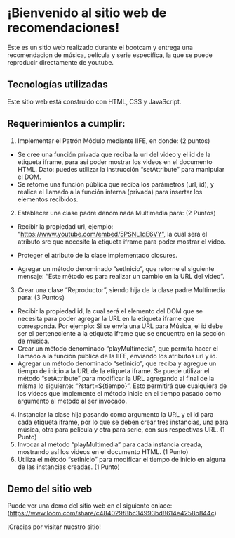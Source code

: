 # ¡Bienvenido al sitio web de recomendaciones!

Este es un sitio web realizado durante el bootcam y entrega una recomendacion de música, película y serie específica, la que se puede reproducir directamente de youtube.

## Tecnologías utilizadas
Este sitio web está construido con HTML, CSS y JavaScript.

## Requerimientos a cumplir:

1. Implementar el Patrón Módulo mediante IIFE, en donde: (2 puntos)
- Se cree una función privada que reciba la url del video y el id de la etiqueta
iframe, para así poder mostrar los videos en el documento HTML. Dato:
puedes utilizar la instrucción “setAttribute” para manipular el DOM.
- Se retorne una función pública que reciba los parámetros (url, id), y realice el
llamado a la función interna (privada) para insertar los elementos recibidos.

2. Establecer una clase padre denominada Multimedia para: (2 Puntos)
- Recibir la propiedad url, ejemplo:
“https://www.youtube.com/embed/5PSNL1qE6VY”, la cual será el atributo src
que necesite la etiqueta iframe para poder mostrar el video.

- Proteger el atributo de la clase implementado closures.
- Agregar un método denominado “setInicio”, que retorne el siguiente mensaje:
“Este método es para realizar un cambio en la URL del video”.
3. Crear una clase “Reproductor”, siendo hija de la clase padre Multimedia para:
(3 Puntos)
- Recibir la propiedad id, la cual será el elemento del DOM que se necesita para
poder agregar la URL en la etiqueta iframe que corresponda. Por ejemplo: Si
se envía una URL para Música, el id debe ser el perteneciente a la etiqueta
iframe que se encuentra en la sección de música.
- Crear un método denominado “playMultimedia”, que permita hacer el llamado
a la función pública de la IIFE, enviando los atributos url y id.
- Agregar un método denominado “setInicio”, que reciba y agregue un tiempo
de inicio a la URL de la etiqueta iframe. Se puede utilizar el método
“setAttribute” para modificar la URL agregando al final de la misma lo
siguiente: “?start=${tiempo}”. Esto permitirá que cualquiera de los videos que
implemente el método inicie en el tiempo pasado como argumento al método
al ser invocado.

4. Instanciar la clase hija pasando como argumento la URL y el id para cada etiqueta
iframe, por lo que se deben crear tres instancias, una para música, otra para película
y otra para serie, con sus respectivas URL. (1 Punto)
5. Invocar al método “playMultimedia” para cada instancia creada, mostrando así los
videos en el documento HTML. (1 Punto)
6. Utiliza el método “setInicio” para modificar el tiempo de inicio en alguna de las
instancias creadas. (1 Punto)

## Demo del sitio web
Puede ver una demo del sitio web en el siguiente enlace: (https://www.loom.com/share/c484029f8bc34993bd8614e4258b844c)

¡Gracias por visitar nuestro sitio!







